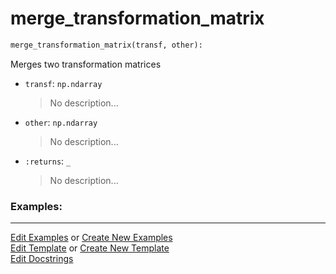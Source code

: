 # <a id="McUtils.Numputils.TransformationTransformations.merge_transformation_matrix">merge_transformation_matrix</a>

```python
merge_transformation_matrix(transf, other): 
```
Merges two transformation matrices
- `transf`: `np.ndarray`
    >No description...
- `other`: `np.ndarray`
    >No description...
- `:returns`: `_`
    >No description... 

### Examples: 



___

[Edit Examples](https://github.com/McCoyGroup/McUtils/edit/edit/ci/examples/ci/docs/McUtils/Numputils/TransformationTransformations/merge_transformation_matrix.md) or 
[Create New Examples](https://github.com/McCoyGroup/McUtils/new/edit/?filename=ci/examples/ci/docs/McUtils/Numputils/TransformationTransformations/merge_transformation_matrix.md) <br/>
[Edit Template](https://github.com/McCoyGroup/McUtils/edit/edit/ci/docs/ci/docs/McUtils/Numputils/TransformationTransformations/merge_transformation_matrix.md) or 
[Create New Template](https://github.com/McCoyGroup/McUtils/new/edit/?filename=ci/docs/templates/ci/docs/McUtils/Numputils/TransformationTransformations/merge_transformation_matrix.md) <br/>
[Edit Docstrings](https://github.com/McCoyGroup/McUtils/edit/edit/McUtils/Numputils/TransformationTransformations.py?message=Update%20Docs)